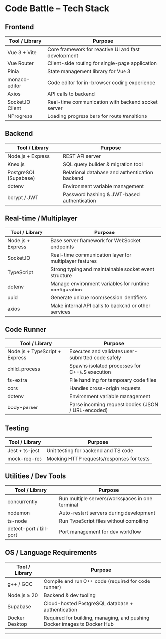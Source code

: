 # Code Battle – Tech Stack

## Frontend

| Tool / Library   | Purpose                                             |
| ---------------- | --------------------------------------------------- |
| Vue 3 + Vite     | Core framework for reactive UI and fast development |
| Vue Router       | Client-side routing for single-page application     |
| Pinia            | State management library for Vue 3                  |
| monaco-editor    | Code editor for in-browser coding experience        |
| Axios            | API calls to backend                                |
| Socket.IO Client | Real-time communication with backend socket server  |
| NProgress        | Loading progress bars for route transitions         |

## Backend

| Tool / Library        | Purpose                                        |
| --------------------- | ---------------------------------------------- |
| Node.js + Express     | REST API server                                |
| Knex.js               | SQL query builder & migration tool             |
| PostgreSQL (Supabase) | Relational database and authentication backend |
| dotenv                | Environment variable management                |
| bcrypt / JWT          | Password hashing & JWT-based authentication    |

## Real-time / Multiplayer

| Tool / Library    | Purpose                                                |
| ----------------- | ------------------------------------------------------ |
| Node.js + Express | Base server framework for WebSocket endpoints          |
| Socket.IO         | Real-time communication layer for multiplayer features |
| TypeScript        | Strong typing and maintainable socket event structure  |
| dotenv            | Manage environment variables for runtime configuration |
| uuid              | Generate unique room/session identifiers               |
| axios             | Make internal API calls to backend or other services   |

## Code Runner

| Tool / Library                 | Purpose                                            |
| ------------------------------ | -------------------------------------------------- |
| Node.js + TypeScript + Express | Executes and validates user-submitted code safely  |
| child_process                  | Spawns isolated processes for C++/JS execution     |
| fs-extra                       | File handling for temporary code files             |
| cors                           | Handles cross-origin requests                      |
| dotenv                         | Environment variable management                    |
| body-parser                    | Parse incoming request bodies (JSON / URL-encoded) |

## Testing

| Tool / Library | Purpose                                   |
| -------------- | ----------------------------------------- |
| Jest + ts-jest | Unit testing for backend and TS code      |
| mock-req-res   | Mocking HTTP requests/responses for tests |

## Utilities / Dev Tools

| Tool / Library          | Purpose                                         |
| ----------------------- | ----------------------------------------------- |
| concurrently            | Run multiple servers/workspaces in one terminal |
| nodemon                 | Auto-restart servers during development         |
| ts-node                 | Run TypeScript files without compiling          |
| detect-port / kill-port | Port management for dev workflow                |

## OS / Language Requirements

| Tool / Library | Purpose                                                                  |
| -------------- | ------------------------------------------------------------------------ |
| g++ / GCC      | Compile and run C++ code (required for code runner)                      |
| Node.js ≥ 20   | Backend & dev tooling                                                    |
| Supabase       | Cloud-hosted PostgreSQL database + authentication                        |
| Docker Desktop | Required for building, managing, and pushing Docker images to Docker Hub |

---
